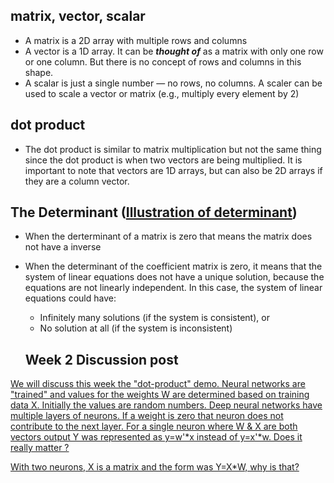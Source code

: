 ## matrix, vector, scalar
* A matrix is a 2D array with multiple rows and columns
* A vector is a 1D array. It can be _**thought of**_ as a matrix with only one row or one column. But there is no concept of rows and columns in this shape.
* A scalar is just a single number — no rows, no columns. A scaler can be used to scale a vector or matrix (e.g., multiply every element by 2)

## dot product
* The dot product is similar to matrix multiplication but not the same thing since the dot product is when two vectors are being multiplied. It is important to note that vectors are 1D arrays, but can also be 2D arrays if they are a column vector.

## The Determinant ([Illustration of determinant](https://www.youtube.com/watch?v=Ip3X9LOh2dk&list=PLZHQObOWTQDPD3MizzM2xVFitgF8hE_ab&index=8))
* When the derterminant of a matrix is zero that means the matrix does not have a inverse
* When the determinant of the coefficient matrix is zero, it means that the system of linear equations does not have a unique solution, because the equations are not linearly independent. In this case, the system of linear equations could have:
    * Infinitely many solutions (if the system is consistent), or
    * No solution at all (if the system is inconsistent)
 
  ## Week 2 Discussion post

<ins> We will discuss this week the "dot-product" demo. Neural networks are "trained" and values for the weights W are determined based on training data X. Initially the values are random numbers. Deep neural networks have multiple layers of neurons. If a weight is zero that neuron does not contribute to the next layer. For a single neuron where W & X are both vectors output Y was represented as y=w'*x instead of y=x'*w. Does it really matter ? </ins>

<ins> With two neurons, X is a matrix and the form was Y=X*W, why is that? </ins>
